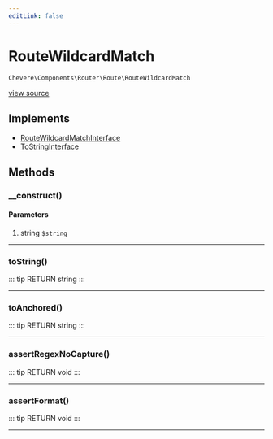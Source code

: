 ```yaml
---
editLink: false
---
```


# RouteWildcardMatch

`Chevere\Components\Router\Route\RouteWildcardMatch`

[view source](https://github.com/chevere/chevere/blob/master/Router/Route/RouteWildcardMatch.php)

## Implements

- [RouteWildcardMatchInterface](../../../Interfaces/Router/Route/RouteWildcardMatchInterface.md)
- [ToStringInterface](../../../Interfaces/Common/ToStringInterface.md)

## Methods

### __construct()

#### Parameters

1. string `$string`

---

### toString()

::: tip RETURN
string
:::

---

### toAnchored()

::: tip RETURN
string
:::

---

### assertRegexNoCapture()

::: tip RETURN
void
:::

---

### assertFormat()

::: tip RETURN
void
:::

---
